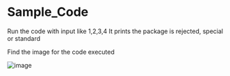 # Sample_Code


Run the code with input like 1,2,3,4
It prints the package is rejected, special or standard

Find the image for the code executed


![image](https://github.com/user-attachments/assets/9f733eec-6a91-4fa7-abdb-983eb2dbc298)

